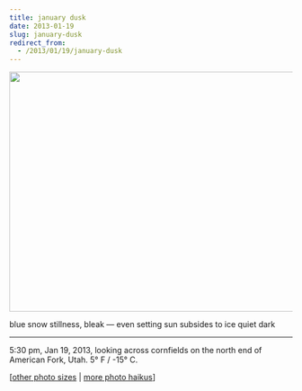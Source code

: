 ```yaml
---
title: january dusk
date: 2013-01-19
slug: january-dusk
redirect_from:
  - /2013/01/19/january-dusk
---
```


<a href="http://www.flickr.com/photos/daniel_hardman/8395876797/sizes/l"><img class="alignnone" alt="" src="http://farm9.staticflickr.com/8493/8395876797_8cea8f380b_z.jpg" width="640" height="427" /></a>
<p class="haiku">blue snow stillness, bleak &mdash; 
even setting sun subsides
to ice quiet dark</p>


<hr />

5:30 pm, Jan 19, 2013, looking across cornfields on the north end of American Fork, Utah. 5° F / -15° C.

[<a href="http://www.flickr.com/photos/daniel_hardman/8395876797/sizes/l" target="_blank">other photo sizes</a> | <a href="http://sivanea.com/category/photos/">more photo haikus</a>]